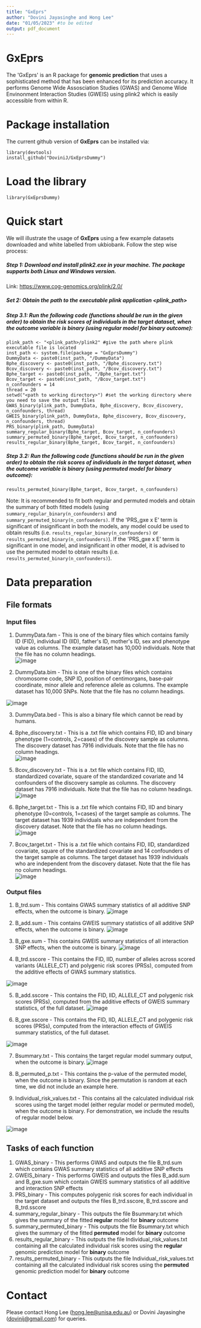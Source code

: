 ```yaml
---
title: "GxEprs"
author: "Dovini Jayasinghe and Hong Lee"
date: "01/05/2023" #to be edited
output: pdf_document
---
```



# GxEprs
The 'GxEprs' is an R package for **genomic prediction** that uses a sophisticated method that has been enhanced for its prediction accuracy. It performs Genome Wide Assosciation Studies (GWAS) and Genome Wide Envinonment Interaction Studies (GWEIS) using plink2 which is easily accessible from within R.


# Package installation
The current github version of **GxEprs** can be installed via:
```
library(devtools)
install_github("DoviniJ/GxEprsDummy") 
```
# Load the library
```
library(GxEprsDummy)
```

# Quick start
We will illustrate the usage of **GxEprs** using a few example datasets downloaded and white labelled from ukbiobank. Follow the step wise process:

##### Step 1: Download and install plink2.exe in your machine. The package supports both Linux and Windows version.
Link: https://www.cog-genomics.org/plink/2.0/

##### Set 2: Obtain the path to the executable plink application <plink_path>

##### Step 3.1: Run the following code (functions should be run in the given order) to obtain the risk scores of individuals in the target dataset, when the outcome variable is binary (using regular model for binary outcome):
```
plink_path <- "<plink_path>/plink2" #give the path where plink executable file is located
inst_path <- system.file(package = "GxEprsDummy")
DummyData <- paste0(inst_path, "/DummyData")
Bphe_discovery <- paste0(inst_path, "/Bphe_discovery.txt")
Bcov_discovery <- paste0(inst_path, "/Bcov_discovery.txt")
Bphe_target <- paste0(inst_path, "/Bphe_target.txt")
Bcov_target <- paste0(inst_path, "/Bcov_target.txt")
n_confounders = 14
thread = 20
setwd("<path to working directory>") #set the working directory where you need to save the output files
GWAS_binary(plink_path, DummyData, Bphe_discovery, Bcov_discovery, n_confounders, thread)
GWEIS_binary(plink_path, DummyData, Bphe_discovery, Bcov_discovery, n_confounders, thread)
PRS_binary(plink_path, DummyData)
summary_regular_binary(Bphe_target, Bcov_target, n_confounders)
summary_permuted_binary(Bphe_target, Bcov_target, n_confounders)
results_regular_binary(Bphe_target, Bcov_target, n_confounders)
```
##### Step 3.2: Run the following code (functions should be run in the given order) to obtain the risk scores of individuals in the target dataset, when the outcome variable is binary (using permuted model for binary outcome):
```
results_permuted_binary(Bphe_target, Bcov_target, n_confounders)
```

Note: It is recommended to fit both regular and permuted models and obtain the summary of both fitted models (using ```summary_regular_binary(n_confounders)``` and ```summary_permuted_binary(n_confounders)```. If the 'PRS_gxe x E' term is significant of insignificant in both the models, any model could be used to obtain results (i.e. ```results_regular_binary(n_confounders)``` or ```results_permuted_binary(n_confounders)```). If the 'PRS_gxe x E' term is significant in one model, and insignificant in other model, it is advised to use the permuted model to obtain results (i.e. ```results_permuted_binary(n_confounders)```).





<!--- 


##### Step 3.3: Run the following code (functions should be run in the given order) to obtain the risk scores of individuals in the target dataset, when the outcome variable is quantitative (using regular model for quantitative outcome):
```
DummyData <- "DummyData"
Qphe_discovery <- "Qphe_discovery.txt"
Qcov_discovery <- "Qcov_discovery.txt"
Qphe_target <- "Qphe_target.txt"
Qcov_target <- "Qcov_target.txt"
n_confounders = 14
thread = 20
GWAS_quantitative(DummyData, Bphe_discovery, Bcov_discovery, n_confounders, thread)
GWEIS_quantitative(DummyData, Bphe_discovery, Bcov_discovery, n_confounders, thread)
PRS_quantitative(DummyData)
summary_regular_quantitative(Qphe_target, Qcov_target, n_confounders)
summary_permuted_quantitative(Qphe_target, Qcov_target, n_confounders)
results_regular_quantitative(Qphe_target, Qcov_target, n_confounders)
```
##### Step 3.4: Run the following code (functions should be run in the given order) to obtain the risk scores of individuals in the target dataset, when the outcome variable is quantitative (using permuted model for quantitative outcome):
```
results_permuted_quantitative(Qphe_target, Qcov_target, n_confounders)
```

Note: It is recommended to fit both regular and permuted models and obtain the summary of both fitted models (using ```summary_regular_quantitative(n_confounders)``` and ```summary_permuted_quantitative(n_confounders)```. If the 'PRS_gxe x E' term is significant of insignificant in both the models, any model could be used to obtain results (i.e. ```results_regular_quantitative(n_confounders)``` or ```results_permuted_quantitative(n_confounders)```). If the 'PRS_gxe x E' term is significant in one model, and insignificant in other model, it is advised to use the permuted model to obtain results (i.e. ```results_permuted_quantitative(n_confounders)```). 


-->





# Data preparation

## File formats
### Input files
1) DummyData.fam - This is one of the binary files which contains family ID (FID), individual ID (IID), father's ID, mother's ID, sex and phenotype value as columns. The example dataset has 10,000 individuals. Note that the file has no column headings.   
![image](https://user-images.githubusercontent.com/131835334/236634478-99a10ec5-2e05-4259-981e-d67562b1a06a.png)
  
2) DummyData.bim - This is one of the binary files which contains chromosome code, SNP ID, position of centimorgans, base-pair coordinate, minor allele and reference allele as columns. The example dataset has 10,000 SNPs. Note that the file has no column headings. 

![image](https://user-images.githubusercontent.com/131835334/236634694-5dbe6a29-5ae0-44c9-b076-b80fcabb7144.png)

3) DummyData.bed - This is also a binary file which cannot be read by humans.
4) Bphe_discovery.txt - This is a .txt file which contains FID, IID and binary phenotype (1=controls, 2=cases) of the discovery sample as columns. The discovery dataset has 7916 individuals. Note that the file has no column headings.    
![image](https://user-images.githubusercontent.com/131835334/236635016-88560176-a22a-4863-b200-4ddca8ca6980.png)

5) Bcov_discovery.txt - This is a .txt file which contains FID, IID, standardized covariate, square of the standardized covariate and 14 confounders of the discovery sample as columns. The discovery dataset has 7916 individuals. Note that the file has no column headings.    
![image](https://user-images.githubusercontent.com/131835334/236635276-7e1c6d92-3a84-4f9e-b68b-a171d9684da3.png)

6) Bphe_target.txt - This is a .txt file which contains FID, IID and binary phenotype (0=controls, 1=cases) of the target sample as columns. The target dataset has 1939 individuals who are independent from the discovery dataset. Note that the file has no column headings.   
![image](https://user-images.githubusercontent.com/131835334/236635388-53c3ff05-ae8b-498c-8354-0e1419aaf56f.png)

7) Bcov_target.txt - This is a .txt file which contains FID, IID, standardized covariate, square of the standardized covariate and 14 confounders of the target sample as columns. The target dataset has 1939 individuals who are independent from the discovery dataset. Note that the file has no column headings.   
![image](https://user-images.githubusercontent.com/131835334/236635508-d08cec8f-38bb-4008-8bc5-18ad87c8eece.png)


### Output files
1) B_trd.sum - This contains GWAS summary statistics of all additive SNP effects, when the outcome is binary. 
![image](https://user-images.githubusercontent.com/131835334/236993782-75e2d666-5b83-4348-80fc-994801c406a4.png)

2) B_add.sum - This contains GWEIS summary statistics of all additive SNP effects, when the outcome is binary. 
![image](https://user-images.githubusercontent.com/131835334/236993906-1ea97b12-af9e-4693-96a2-aff2128d1eb7.png)

3) B_gxe.sum - This contains GWEIS summary statistics of all interaction SNP effects, when the outcome is binary. 
![image](https://user-images.githubusercontent.com/131835334/236993968-f07a1493-4d11-494e-b7f5-8b4747641207.png)

4) B_trd.sscore - This contains the FID, IID, number of alleles across scored variants (ALLELE_CT) and polygenic risk scores (PRSs), computed from the additive effects of GWAS summary statistics. 

![image](https://user-images.githubusercontent.com/131835334/236994019-1ef3609a-4142-4fda-a89b-e05c81fc6d32.png)

5) B_add.sscore - This contains the FID, IID, ALLELE_CT and polygenic risk scores (PRSs), computed from the additive effects of GWEIS summary statistics, of the full dataset. 
![image](https://user-images.githubusercontent.com/131835334/236994081-d346ae48-d22a-4a35-a608-e4ed7535ec6c.png)

6) B_gxe.sscore - This contains the FID, IID, ALLELE_CT and polygenic risk scores (PRSs), computed from the interaction effects of GWEIS summary statistics, of the full dataset. 

![image](https://user-images.githubusercontent.com/131835334/236994128-e8e58f0e-6e0c-4494-ad58-5dc9f765f6e9.png)

7) Bsummary.txt - This contains the target regular model summary output, when the outcome is binary. 
![image](https://user-images.githubusercontent.com/131835334/236994166-c7abfafc-51e2-40c0-a240-6715aa04a457.png)

8) B_permuted_p.txt - This contains the p-value of the permuted model, when the outcome is binary. Since the permutation is random at each time, we did not include an example here.
9) Individual_risk_values.txt - This contains all the calculated individual risk scores using the target model (either regular model or permuted model), when the outcome is binary. For demonstration, we include the results of regular model below. 

![image](https://user-images.githubusercontent.com/131835334/236994221-e61723a3-23f5-4e75-9144-252f3950795b.png)


## Tasks of each function
1) GWAS_binary - This performs GWAS and outputs the file B_trd.sum which contains GWAS summary statistics of all additive SNP effects
2) GWEIS_binary - This performs GWEIS and outputs the files B_add.sum and B_gxe.sum which contain GWEIS summary statistics of all additive and interaction SNP effects
3) PRS_binary - This computes polygenic risk scores for each individual in the target dataset and outputs the files B_trd.sscore, B_trd.sscore and B_trd.sscore  
4) summary_regular_binary - This outputs the file Bsummary.txt which gives the summary of the fitted **regular** model for **binary** outcome
5) summary_permuted_binary - This outputs the file Bsummary.txt which gives the summary of the fitted **permuted** model for **binary** outcome
6) results_regular_binary - This outputs the file Individual_risk_values.txt containing all the calculated individual risk scores using the **regular** genomic prediction model for **binary** outcome
7) results_permuted_binary - This outputs the file Individual_risk_values.txt containing all the calculated individual risk scores using the **permuted** genomic prediction model for **binary** outcome


# Contact 
Please contact Hong Lee (hong.lee@unisa.edu.au) or Dovini Jayasinghe (dovinij@gmail.com) for queries.
